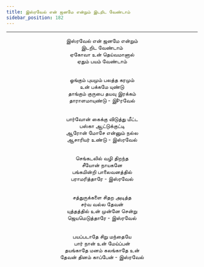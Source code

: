 ```yaml
---
title: இஸ்ரவேல் என் ஜனமே என்றும் இடறிட வேண்டாம்
sidebar_position: 182
---
```


---
<center>
இஸ்ரவேல் என் ஜனமே என்றும்<br/>
இடறிட வேண்டாம்<br/>
ஏகோவா உன் தெய்வமானால்<br/>
ஏதும் பயம் வேண்டாம்<br/><br/>

ஓங்கும் புயமும் பலத்த கரமும்<br/>
உன் பக்கமே யுண்டு<br/>
தாங்கும் குருபை தயவு இரக்கம்<br/>
தாராளமாயுண்டு                - இÞரவேல்<br/><br/>

பார்வோன் கைக்கு விடுத்து மீட்ட<br/>
பஸ்கா ஆட்டுக்குட்டி<br/>
ஆரோன் மோசே என்னும் நல்ல<br/>
ஆசாரியர் உண்டு                - இஸ்ரவேல்<br/><br/>

செங்கடலில் வழி திறந்த<br/>
சீயோன் நாயகனே<br/>
பங்கமின்றி பாலைவனத்தில்<br/>
பராமரித்தாரே                - இஸ்ரவேல்<br/><br/>

சத்துருக்களை சிதற அடித்த<br/>
சர்வ வல்ல தேவன்<br/>
யுத்தத்தில் உன் முன்னே சென்று<br/>
ஜெயமெடுத்தாரே                - இஸ்ரவேல்<br/><br/>

பயப்படாதே சிறு மந்தையே<br/>
பார் நான் உன் மேய்ப்பன்<br/>
தயங்காதே மனம் கலங்காதே உன்<br/>
தேவன் தினம் காப்பேன்            - இஸ்ரவேல்
</center>